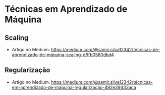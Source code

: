 # Técnicas em Aprendizado de Máquina

## Scaling

- Artigo no Medium: https://medium.com/@samir.silva12342/técnicas-de-aprendizado-de-máquina-scaling-d6fb0580dbd4

## Regularização

- Artigo no Medium: https://medium.com/@samir.silva12342/técnicas-em-aprendizado-de-máquina-regularização-492e39433aca
